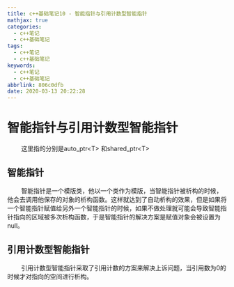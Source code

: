 ```yaml
---
title: c++基础笔记10 - 智能指针与引用计数型智能指针
mathjax: true
categories:
  - c++笔记
  - c++基础笔记
tags:
  - c++笔记
  - c++基础笔记
keywords:
  - c++笔记
  - c++基础笔记
abbrlink: 806c0dfb
date: 2020-03-13 20:22:28
---
```


# 智能指针与引用计数型智能指针
&emsp;&emsp; 这里指的分别是auto_ptr&lt;T&gt; 和shared_ptr&lt;T&gt;

## 智能指针
&emsp;&emsp; 智能指针是一个模版类，他以一个类作为模版，当智能指针被析构的时候，他会去调用他保存的对象的析构函数。这样就达到了自动析构的效果，但是如果将一个智能指针赋值给另外一个智能指针的时候，如果不做处理就可能会导致智能指针指向的区域被多次析构函数，于是智能指针的解决方案是赋值对象会被设置为null。
## 引用计数型智能指针
&emsp;&emsp; 引用计数型智能指针采取了引用计数的方案来解决上诉问题，当引用数为0的时候才对指向的空间进行析构。
